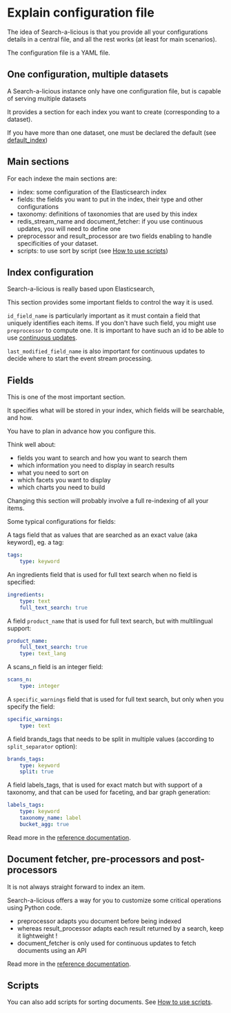 # Explain configuration file

The idea of Search-a-licious is that you provide all your configurations details in a central file,
and all the rest works (at least for main scenarios).

The configuration file is a YAML file.

## One configuration, multiple datasets

A Search-a-licious instance only have one configuration file,
but is capable of serving multiple datasets

It provides a section for each index you want to create (corresponding to a dataset).

If you have more than one dataset, one must be declared the default (see [default_index](./ref-config/searchalicious-config-schema.html#default_index))

## Main sections

For each indexe the main sections are:

* index: some configuration of the Elasticsearch index
* fields: the fields you want to put in the index, their type and other configurations
* taxonomy: definitions of taxonomies that are used by this index
* redis_stream_name and document_fetcher: if you use continuous updates, you will need to define one
* preprocessor and result_processor are two fields enabling to handle specificities of your dataset.
* scripts: to use sort by script (see [How to use scripts](./how-to-use-scripts.md))


## Index configuration

Search-a-licious is really based upon Elasticsearch,

This section provides some important fields to control the way it is used.

`id_field_name` is particularly important as it must contain a field that uniquely identifies each items.
If you don't have such field, you might use `preprocessor` to compute one.
It is important to have such an id to be able to use [continuous updates](FIXME).

`last_modified_field_name` is also important for continuous updates to decide
where to start the event stream processing.

## Fields

This is one of the most important section.

It specifies what will be stored in your index,
which fields will be searchable, and how.

You have to plan in advance how you configure this.

Think well about:
* fields you want to search and how you want to search them
* which information you need to display in search results
* what you need to sort on
* which facets you want to display
* which charts you need to build

Changing this section will probably involve a full re-indexing of all your items.

Some typical configurations for fields:

A tags field that as values that are searched as an exact value (aka keyword), eg. a tag:
```yaml
tags:
    type: keyword
```

An ingredients field that is used for full text search when no field is specified:
```yaml
ingredients:
    type: text
    full_text_search: true
```

A field `product_name` that is used for full text search, but with multilingual support:
```yaml
product_name:
    full_text_search: true
    type: text_lang
```

A scans_n field is an integer field:
```yaml
scans_n:
    type: integer
```

A `specific_warnings` field that is used for full text search,
but only when you specify the field:
```yaml
specific_warnings:
    type: text
```

A field brands_tags that needs to be split in multiple values (according to `split_separator` option):
```yaml
brands_tags:
    type: keyword
    split: true
```

A field labels_tags, that is used for exact match but with support of a taxonomy,
and that can be used for faceting, and bar graph generation:
```yaml
labels_tags:
    type: keyword
    taxonomy_name: label
    bucket_agg: true
```

Read more in the [reference documentation](./ref-config/searchalicious-config-schema.html#fields).

## Document fetcher, pre-processors and post-processors

It is not always straight forward to index an item.

Search-a-licious offers a way for you to customize some critical operations using Python code.

* preprocessor adapts you document before being indexed
* whereas result_processor adapts each result returned by a search, keep it lightweight !
* document_fetcher is only used for continuous updates to fetch documents using an API

Read more in the [reference documentation](./ref-config/searchalicious-config-schema.html).

## Scripts

You can also add scripts for sorting documents. See [How to use scripts](./how-to-use-scripts.md).